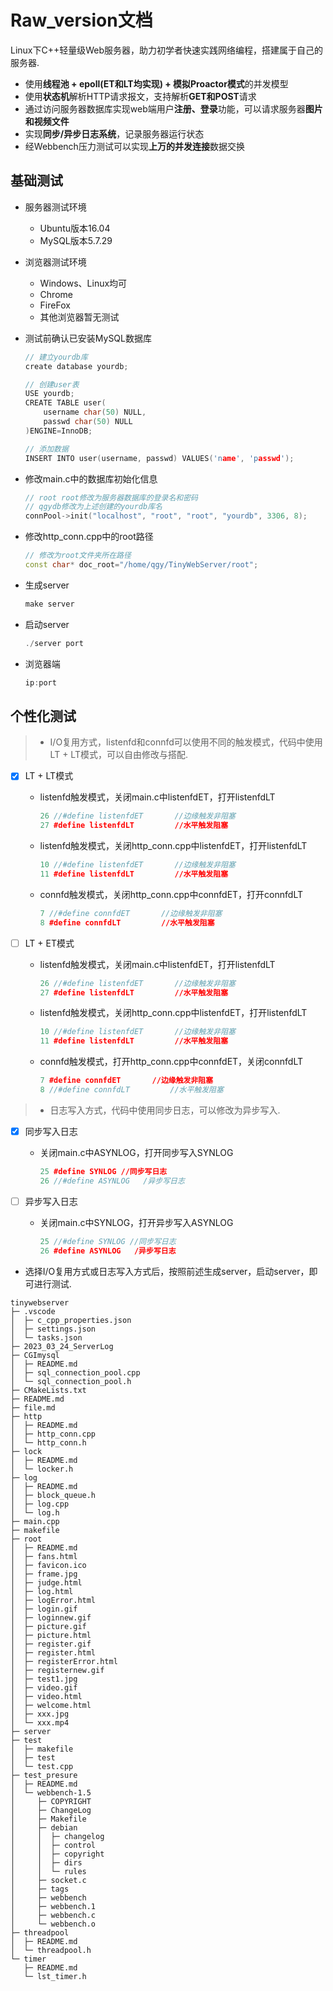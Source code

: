 Raw_version文档
===============
Linux下C++轻量级Web服务器，助力初学者快速实践网络编程，搭建属于自己的服务器.

* 使用**线程池 + epoll(ET和LT均实现) + 模拟Proactor模式**的并发模型
* 使用**状态机**解析HTTP请求报文，支持解析**GET和POST**请求
* 通过访问服务器数据库实现web端用户**注册、登录**功能，可以请求服务器**图片和视频文件**
* 实现**同步/异步日志系统**，记录服务器运行状态
* 经Webbench压力测试可以实现**上万的并发连接**数据交换

基础测试
------------
* 服务器测试环境
	* Ubuntu版本16.04
	* MySQL版本5.7.29
* 浏览器测试环境
	* Windows、Linux均可
	* Chrome
	* FireFox
	* 其他浏览器暂无测试

* 测试前确认已安装MySQL数据库

    ```C++
    // 建立yourdb库
    create database yourdb;

    // 创建user表
    USE yourdb;
    CREATE TABLE user(
        username char(50) NULL,
        passwd char(50) NULL
    )ENGINE=InnoDB;

    // 添加数据
    INSERT INTO user(username, passwd) VALUES('name', 'passwd');
    ```

* 修改main.c中的数据库初始化信息

    ```C++
    // root root修改为服务器数据库的登录名和密码
	// qgydb修改为上述创建的yourdb库名
    connPool->init("localhost", "root", "root", "yourdb", 3306, 8);
    ```

* 修改http_conn.cpp中的root路径

    ```C++
	// 修改为root文件夹所在路径
    const char* doc_root="/home/qgy/TinyWebServer/root";
    ```

* 生成server

    ```C++
    make server
    ```

* 启动server

    ```C++
    ./server port
    ```

* 浏览器端

    ```C++
    ip:port
    ```

个性化测试
------

> * I/O复用方式，listenfd和connfd可以使用不同的触发模式，代码中使用LT + LT模式，可以自由修改与搭配.

- [x] LT + LT模式
	* listenfd触发模式，关闭main.c中listenfdET，打开listenfdLT
	    
	    ```C++
	    26 //#define listenfdET       //边缘触发非阻塞
	    27 #define listenfdLT         //水平触发阻塞
	    ```
	* listenfd触发模式，关闭http_conn.cpp中listenfdET，打开listenfdLT
	    
	    ```C++
	    10 //#define listenfdET       //边缘触发非阻塞
	    11 #define listenfdLT         //水平触发阻塞
	    ```

	* connfd触发模式，关闭http_conn.cpp中connfdET，打开connfdLT
	    
	    ```C++
	    7 //#define connfdET       //边缘触发非阻塞
	    8 #define connfdLT         //水平触发阻塞
	    ```

- [ ] LT + ET模式
	* listenfd触发模式，关闭main.c中listenfdET，打开listenfdLT
	    
	    ```C++
	    26 //#define listenfdET       //边缘触发非阻塞
	    27 #define listenfdLT         //水平触发阻塞
	    ```
	
	* listenfd触发模式，关闭http_conn.cpp中listenfdET，打开listenfdLT
	    
	    ```C++
	    10 //#define listenfdET       //边缘触发非阻塞
	    11 #define listenfdLT         //水平触发阻塞
	    ```

	* connfd触发模式，打开http_conn.cpp中connfdET，关闭connfdLT
	    
	    ```C++
	    7 #define connfdET       //边缘触发非阻塞
	    8 //#define connfdLT         //水平触发阻塞
	    ```

> * 日志写入方式，代码中使用同步日志，可以修改为异步写入.

- [x] 同步写入日志
	* 关闭main.c中ASYNLOG，打开同步写入SYNLOG
	    
	    ```C++
	    25 #define SYNLOG //同步写日志
	    26 //#define ASYNLOG   /异步写日志
	    ```

- [ ] 异步写入日志
	* 关闭main.c中SYNLOG，打开异步写入ASYNLOG
	    
	    ```C++
	    25 //#define SYNLOG //同步写日志
	    26 #define ASYNLOG   /异步写日志
	    ```
* 选择I/O复用方式或日志写入方式后，按照前述生成server，启动server，即可进行测试.
```
tinywebserver
├─ .vscode
│  ├─ c_cpp_properties.json
│  ├─ settings.json
│  └─ tasks.json
├─ 2023_03_24_ServerLog
├─ CGImysql
│  ├─ README.md
│  ├─ sql_connection_pool.cpp
│  └─ sql_connection_pool.h
├─ CMakeLists.txt
├─ README.md
├─ file.md
├─ http
│  ├─ README.md
│  ├─ http_conn.cpp
│  └─ http_conn.h
├─ lock
│  ├─ README.md
│  └─ locker.h
├─ log
│  ├─ README.md
│  ├─ block_queue.h
│  ├─ log.cpp
│  └─ log.h
├─ main.cpp
├─ makefile
├─ root
│  ├─ README.md
│  ├─ fans.html
│  ├─ favicon.ico
│  ├─ frame.jpg
│  ├─ judge.html
│  ├─ log.html
│  ├─ logError.html
│  ├─ login.gif
│  ├─ loginnew.gif
│  ├─ picture.gif
│  ├─ picture.html
│  ├─ register.gif
│  ├─ register.html
│  ├─ registerError.html
│  ├─ registernew.gif
│  ├─ test1.jpg
│  ├─ video.gif
│  ├─ video.html
│  ├─ welcome.html
│  ├─ xxx.jpg
│  └─ xxx.mp4
├─ server
├─ test
│  ├─ makefile
│  ├─ test
│  └─ test.cpp
├─ test_presure
│  ├─ README.md
│  └─ webbench-1.5
│     ├─ COPYRIGHT
│     ├─ ChangeLog
│     ├─ Makefile
│     ├─ debian
│     │  ├─ changelog
│     │  ├─ control
│     │  ├─ copyright
│     │  ├─ dirs
│     │  └─ rules
│     ├─ socket.c
│     ├─ tags
│     ├─ webbench
│     ├─ webbench.1
│     ├─ webbench.c
│     └─ webbench.o
├─ threadpool
│  ├─ README.md
│  └─ threadpool.h
└─ timer
   ├─ README.md
   └─ lst_timer.h

```